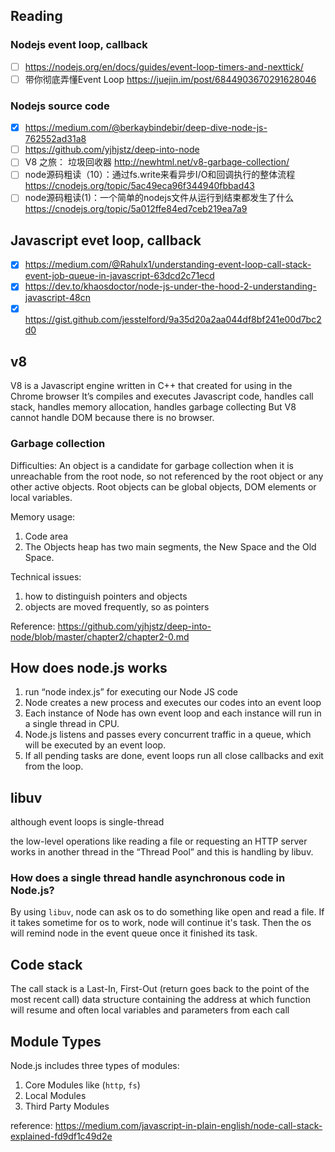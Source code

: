 
## Reading
### Nodejs event loop, callback
- [ ] https://nodejs.org/en/docs/guides/event-loop-timers-and-nexttick/
- [ ] 带你彻底弄懂Event Loop https://juejin.im/post/6844903670291628046

### Nodejs source code
- [x] https://medium.com/@berkaybindebir/deep-dive-node-js-762552ad31a8
- [ ] https://github.com/yjhjstz/deep-into-node
- [ ] V8 之旅： 垃圾回收器 http://newhtml.net/v8-garbage-collection/ 
- [ ] node源码粗读（10）：通过fs.write来看异步I/O和回调执行的整体流程 https://cnodejs.org/topic/5ac49eca96f344940fbbad43
- [ ] node源码粗读(1)：一个简单的nodejs文件从运行到结束都发生了什么 https://cnodejs.org/topic/5a012ffe84ed7ceb219ea7a9

## Javascript evet loop, callback
- [x] https://medium.com/@Rahulx1/understanding-event-loop-call-stack-event-job-queue-in-javascript-63dcd2c71ecd
- [x] https://dev.to/khaosdoctor/node-js-under-the-hood-2-understanding-javascript-48cn
- [x] https://gist.github.com/jesstelford/9a35d20a2aa044df8bf241e00d7bc2d0

## v8
V8 is a Javascript engine written in C++ that created for using in the Chrome browser
It’s compiles and executes Javascript code, handles call stack, handles memory allocation, handles garbage collecting
But V8 cannot handle DOM because there is no browser.

### Garbage collection

Difficulties: An object is a candidate for garbage collection when it is unreachable from the root node, so not referenced by the root object or any other active objects. Root objects can be global objects, DOM elements or local variables.

Memory usage:
1. Code area
2. The Objects heap has two main segments, the New Space and the Old Space.

Technical issues:
1. how to distinguish pointers and objects
2. objects are moved frequently, so as pointers

Reference:
https://github.com/yjhjstz/deep-into-node/blob/master/chapter2/chapter2-0.md

## How does node.js works
1. run “node index.js” for executing our Node JS code
2. Node creates a new process and executes our codes into an event loop
3. Each instance of Node has own event loop and each instance will run in a single thread in CPU.
4. Node.js listens and passes every concurrent traffic in a queue, which will be executed by an event loop.
5. If all pending tasks are done, event loops run all close callbacks and exit from the loop.


## libuv
although event loops is single-thread

the low-level operations like reading a file or requesting an HTTP server works in another thread in the “Thread Pool” and this is handling by libuv.

### How does a single thread handle asynchronous code in Node.js?
By using `libuv`, node can ask os to do something like open and read a file. If it takes sometime for os to work, node will continue it's task. Then the os will remind node in the event queue once it finished its task.


## Code stack
The call stack is a Last-In, First-Out (return goes back to the point of the most recent call) data structure containing the address at which function will resume and often local variables and parameters from each call

## Module Types
Node.js includes three types of modules:

1. Core Modules like (`http`, `fs`)
2. Local Modules
4. Third Party Modules

reference: https://medium.com/javascript-in-plain-english/node-call-stack-explained-fd9df1c49d2e
